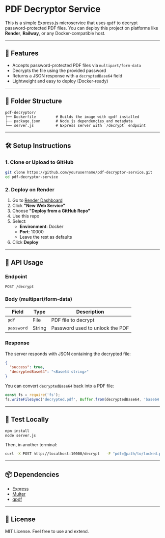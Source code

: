 # PDF Decryptor Service

This is a simple Express.js microservice that uses `qpdf` to decrypt password-protected PDF files. You can deploy this project on platforms like **Render**, **Railway**, or any Docker-compatible host.

---

## 🚀 Features

- Accepts password-protected PDF files via `multipart/form-data`
- Decrypts the file using the provided password
- Returns a JSON response with a `decryptedBase64` field
- Lightweight and easy to deploy (Docker-ready)

---

## 📁 Folder Structure

```
pdf-decryptor/
├── Dockerfile         # Builds the image with qpdf installed
├── package.json       # Node.js dependencies and metadata
└── server.js          # Express server with `/decrypt` endpoint
```

---

## 🛠️ Setup Instructions

### 1. Clone or Upload to GitHub

```bash
git clone https://github.com/yourusername/pdf-decryptor-service.git
cd pdf-decryptor-service
```

### 2. Deploy on Render

1. Go to [Render Dashboard](https://dashboard.render.com)
2. Click **"New Web Service"**
3. Choose **"Deploy from a GitHub Repo"**
4. Use this repo
5. Select:
   - **Environment**: Docker
   - **Port**: 10000
   - Leave the rest as defaults
6. Click **Deploy**

---

## 🔐 API Usage

### Endpoint

```
POST /decrypt
```

### Body (multipart/form-data)

| Field    | Type     | Description                     |
|----------|----------|---------------------------------|
| `pdf`    | File     | PDF file to decrypt             |
| `password` | String | Password used to unlock the PDF |

### Response

The server responds with JSON containing the decrypted file:

```json
{
  "success": true,
  "decryptedBase64": "<Base64 string>"
}
```

You can convert `decryptedBase64` back into a PDF file:

```js
const fs = require('fs');
fs.writeFileSync('decrypted.pdf', Buffer.from(decryptedBase64, 'base64'));
```

---

## 🧪 Test Locally

```bash
npm install
node server.js
```

Then, in another terminal:

```bash
curl -X POST http://localhost:10000/decrypt   -F "pdf=@path/to/locked.pdf"   -F "password=YOUR_PASSWORD" --output decrypted.pdf
```

---

## 📦 Dependencies

- [Express](https://expressjs.com/)
- [Multer](https://github.com/expressjs/multer)
- [qpdf](https://qpdf.sourceforge.io/)

---

## 📝 License

MIT License. Feel free to use and extend.
